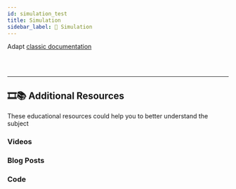 ```yaml
---
id: simulation_test
title: Simulation
sidebar_label: 🤖 Simulation
---
```


Adapt [classic documentation](https://docs.near.org/docs/develop/contracts/sandbox)


### &nbsp;
---
## 🎞️📚 Additional Resources
These educational resources could help you to better understand the subject
### Videos

### Blog Posts

### Code